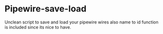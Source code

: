 # Pipewire-save-load

Unclean script to save and load your pipewire wires also name to id function is included since its nice to have.